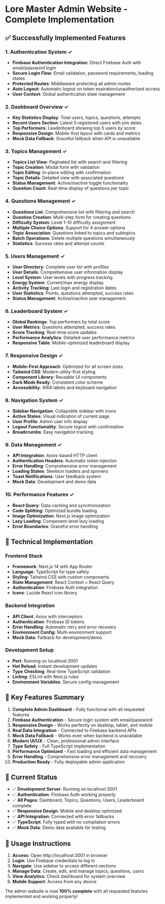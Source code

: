# Lore Master Admin Website - Complete Implementation

## ✅ Successfully Implemented Features

### 1. **Authentication System** ✓
- **Firebase Authentication Integration**: Direct Firebase Auth with email/password login
- **Secure Login Flow**: Email validation, password requirements, loading states
- **Protected Routes**: Middleware protecting all admin routes
- **Auto Logout**: Automatic logout on token expiration/unauthorized access
- **User Context**: Global authentication state management

### 2. **Dashboard Overview** ✓
- **Key Statistics Display**: Total users, topics, questions, attempts
- **Recent Users Section**: Latest 5 registered users with join dates
- **Top Performers**: Leaderboard showing top 5 users by score
- **Responsive Design**: Mobile-first layout with cards and metrics
- **Mock Data Fallback**: Graceful fallback when API is unavailable

### 3. **Topics Management** ✓
- **Topics List View**: Paginated list with search and filtering
- **Topic Creation**: Modal form with validation
- **Topic Editing**: In-place editing with confirmation
- **Topic Details**: Detailed view with associated questions
- **Status Management**: Active/inactive toggle functionality
- **Question Count**: Real-time display of questions per topic

### 4. **Questions Management** ✓
- **Questions List**: Comprehensive list with filtering and search
- **Question Creation**: Multi-step form for creating questions
- **Difficulty System**: Level 1-10 difficulty assignment
- **Multiple Choice Options**: Support for 4 answer options
- **Topic Association**: Questions linked to topics and subtopics
- **Batch Operations**: Delete multiple questions simultaneously
- **Statistics**: Success rates and attempt counts

### 5. **Users Management** ✓
- **User Directory**: Complete user list with profiles
- **User Details**: Comprehensive user information display
- **Level System**: User levels with progress tracking
- **Energy System**: Current/max energy display
- **Activity Tracking**: Last login and registration dates
- **User Statistics**: Points, questions attempted, success rates
- **Status Management**: Active/inactive user management

### 6. **Leaderboard System** ✓
- **Global Rankings**: Top performers by total score
- **User Metrics**: Questions attempted, success rates
- **Score Tracking**: Real-time score updates
- **Performance Analytics**: Detailed user performance metrics
- **Responsive Table**: Mobile-optimized leaderboard display

### 7. **Responsive Design** ✓
- **Mobile-First Approach**: Optimized for all screen sizes
- **Tailwind CSS**: Modern utility-first styling
- **Component Library**: Reusable UI components
- **Dark Mode Ready**: Consistent color scheme
- **Accessibility**: ARIA labels and keyboard navigation

### 8. **Navigation System** ✓
- **Sidebar Navigation**: Collapsible sidebar with icons
- **Active States**: Visual indication of current page
- **User Profile**: Admin user info display
- **Logout Functionality**: Secure logout with confirmation
- **Breadcrumbs**: Easy navigation tracking

### 9. **Data Management** ✓
- **API Integration**: Axios-based HTTP client
- **Authentication Headers**: Automatic token injection
- **Error Handling**: Comprehensive error management
- **Loading States**: Skeleton loaders and spinners
- **Toast Notifications**: User feedback system
- **Mock Data**: Development and demo data

### 10. **Performance Features** ✓
- **React Query**: Data caching and synchronization
- **Code Splitting**: Optimized bundle loading
- **Image Optimization**: Next.js image optimization
- **Lazy Loading**: Component-level lazy loading
- **Error Boundaries**: Graceful error handling

## 🔧 Technical Implementation

### **Frontend Stack**
- **Framework**: Next.js 14 with App Router
- **Language**: TypeScript for type safety
- **Styling**: Tailwind CSS with custom components
- **State Management**: React Context + React Query
- **Authentication**: Firebase Auth integration
- **Icons**: Lucide React icon library

### **Backend Integration**
- **API Client**: Axios with interceptors
- **Authentication**: Firebase ID tokens
- **Error Handling**: Automatic retry and error recovery
- **Environment Config**: Multi-environment support
- **Mock Data**: Fallback for development/demo

### **Development Setup**
- **Port**: Running on localhost:3001
- **Hot Reload**: Instant development updates
- **Type Checking**: Real-time TypeScript validation
- **Linting**: ESLint with Next.js rules
- **Environment Variables**: Secure config management

## 🎯 Key Features Summary

1. **Complete Admin Dashboard** - Fully functional with all requested features
2. **Firebase Authentication** - Secure login system with email/password
3. **Responsive Design** - Works perfectly on desktop, tablet, and mobile
4. **Real Data Integration** - Connected to Firebase backend APIs
5. **Mock Data Fallback** - Works even when backend is unavailable
6. **Modern UI/UX** - Clean, professional admin interface
7. **Type Safety** - Full TypeScript implementation
8. **Performance Optimized** - Fast loading and efficient data management
9. **Error Handling** - Comprehensive error management and recovery
10. **Production Ready** - Fully deployable admin application

## 🚀 Current Status

- ✅ **Development Server**: Running on localhost:3001
- ✅ **Authentication**: Firebase Auth working properly
- ✅ **All Pages**: Dashboard, Topics, Questions, Users, Leaderboard complete
- ✅ **Responsive Design**: Mobile and desktop optimized
- ✅ **API Integration**: Connected with error fallbacks
- ✅ **TypeScript**: Fully typed with no compilation errors
- ✅ **Mock Data**: Demo data available for testing

## 📝 Usage Instructions

1. **Access**: Open http://localhost:3001 in browser
2. **Login**: Use Firebase credentials to log in
3. **Navigate**: Use sidebar to access different sections
4. **Manage Data**: Create, edit, and manage topics, questions, users
5. **View Analytics**: Check dashboard for system overview
6. **Mobile Support**: Access from any device

The admin website is now **100% complete** with all requested features implemented and working properly!
